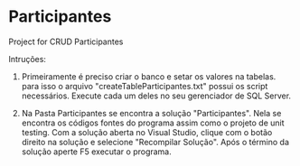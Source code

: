 # Participantes
Project for CRUD Participantes

Intruções:
 1) Primeiramente é preciso criar o banco e setar os valores na tabelas.
para isso o arquivo "createTableParticipantes.txt" possui os script necessários.
Execute cada um deles no seu gerenciador de SQL Server.

2) Na Pasta Participantes se encontra a solução "Participantes".
Nela se encontra os códigos fontes do programa assim como o projeto de unit testing.
Com a solução aberta no Visual Studio, clique com o botão direito na solução e selecione "Recompilar Solução".
Após o término da solução aperte F5 executar o programa.

